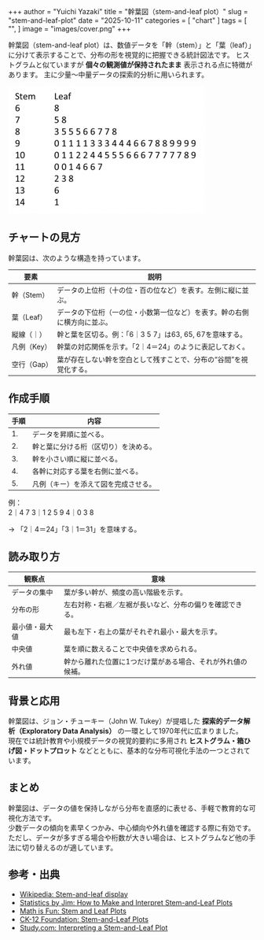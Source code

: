 +++
author = "Yuichi Yazaki"
title = "幹葉図（stem-and-leaf plot）"
slug = "stem-and-leaf-plot"
date = "2025-10-11"
categories = [
    "chart"
]
tags = [
    "",
]
image = "images/cover.png"
+++

幹葉図（stem-and-leaf plot）は、数値データを「幹（stem）」と「葉（leaf）」に分けて表示することで、分布の形を視覚的に把握できる統計図法です。
ヒストグラムと似ていますが **個々の観測値が保持されたまま** 表示される点に特徴があります。
主に少量〜中量データの探索的分析に用いられます。

<!--more-->

![](images/mainvisual.png)


## チャートの見方

幹葉図は、次のような構造を持っています。

| 要素 | 説明 |
|------|------|
| 幹（Stem） | データの上位桁（十の位・百の位など）を表す。左側に縦に並ぶ。 |
| 葉（Leaf） | データの下位桁（一の位・小数第一位など）を表す。幹の右側に横方向に並ぶ。 |
| 縦線（｜） | 幹と葉を区切る。例：「6｜3 5 7」は63, 65, 67を意味する。 |
| 凡例（Key） | 幹葉の対応関係を示す。「2｜4＝24」のように表記しておく。 |
| 空行（Gap） | 葉が存在しない幹を空白として残すことで、分布の“谷間”を視覚化する。 |



## 作成手順

| 手順 | 内容 |
|------|------|
| 1. | データを昇順に並べる。 |
| 2. | 幹と葉に分ける桁（区切り）を決める。 |
| 3. | 幹を小さい順に縦に並べる。 |
| 4. | 各幹に対応する葉を右側に並べる。 |
| 5. | 凡例（キー）を添えて図を完成させる。 |

例：  
2｜4 7
3｜1 2 5 9
4｜0 3 8

→ 「2｜4＝24」「3｜1＝31」を意味する。



## 読み取り方

| 観察点 | 意味 |
|--------|------|
| データの集中 | 葉が多い幹が、頻度の高い階級を示す。 |
| 分布の形 | 左右対称・右裾／左裾が長いなど、分布の偏りを確認できる。 |
| 最小値・最大値 | 最も左下・右上の葉がそれぞれ最小・最大を示す。 |
| 中央値 | 葉を順に数えることで中央値を求められる。 |
| 外れ値 | 幹から離れた位置に1つだけ葉がある場合、それが外れ値の候補。 |




## 背景と応用

幹葉図は、ジョン・チューキー（John W. Tukey）が提唱した **探索的データ解析（Exploratory Data Analysis）** の一環として1970年代に広まりました。  
現在では統計教育や小規模データの視覚的要約に多用され **ヒストグラム・箱ひげ図・ドットプロット** などとともに、基本的な分布可視化手法の一つとされています。



## まとめ

幹葉図は、データの値を保持しながら分布を直感的に表せる、手軽で教育的な可視化方法です。  
少数データの傾向を素早くつかみ、中心傾向や外れ値を確認する際に有効です。  
ただし、データが多すぎる場合や桁数が大きい場合は、ヒストグラムなど他の手法に切り替えるのが適しています。



## 参考・出典

- [Wikipedia: Stem-and-leaf display](https://en.wikipedia.org/wiki/Stem-and-leaf_display)
- [Statistics by Jim: How to Make and Interpret Stem-and-Leaf Plots](https://statisticsbyjim.com/graphs/stem-and-leaf-plot/)
- [Math is Fun: Stem and Leaf Plots](https://www.mathsisfun.com/data/stem-leaf-plots.html)
- [CK-12 Foundation: Stem-and-Leaf Plots](https://www.ck12.org/statistics/stem-and-leaf-plots/)
- [Study.com: Interpreting a Stem-and-Leaf Plot](https://study.com/skill/learn/interpreting-a-stem-and-leaf-plot-explanation.html)